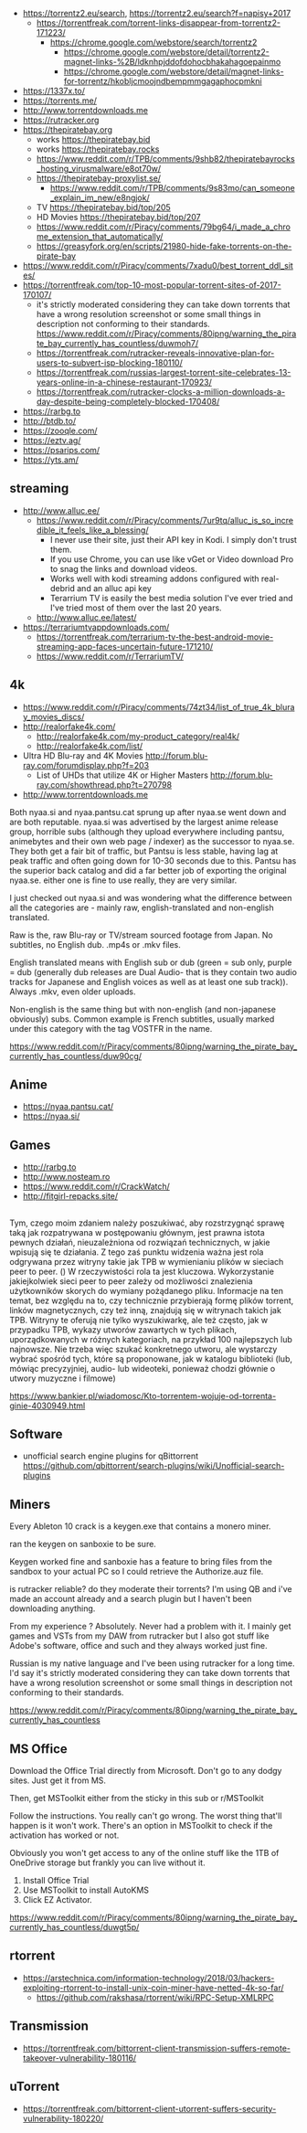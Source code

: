 - https://torrentz2.eu/search, https://torrentz2.eu/search?f=napisy+2017
  - https://torrentfreak.com/torrent-links-disappear-from-torrentz2-171223/
    - https://chrome.google.com/webstore/search/torrentz2
      - https://chrome.google.com/webstore/detail/torrentz2-magnet-links-%2B/ldknhpjddofdohocbhakahagoepainmo
      - https://chrome.google.com/webstore/detail/magnet-links-for-torrentz/hkobljcmoojndbempmmgagaphocpmkni
- https://1337x.to/
- https://torrents.me/
- http://www.torrentdownloads.me
- https://rutracker.org
- https://thepiratebay.org
  - works https://thepiratebay.bid
  - works https://thepiratebay.rocks
  - https://www.reddit.com/r/TPB/comments/9shb82/thepiratebayrocks_hosting_virusmalware/e8ot70w/
  - https://thepiratebay-proxylist.se/ 
    - https://www.reddit.com/r/TPB/comments/9s83mo/can_someone_explain_im_new/e8ngjok/
  - TV https://thepiratebay.bid/top/205
  - HD Movies https://thepiratebay.bid/top/207
  - https://www.reddit.com/r/Piracy/comments/79bg64/i_made_a_chrome_extension_that_automatically/
  - https://greasyfork.org/en/scripts/21980-hide-fake-torrents-on-the-pirate-bay
- https://www.reddit.com/r/Piracy/comments/7xadu0/best_torrent_ddl_sites/
- https://torrentfreak.com/top-10-most-popular-torrent-sites-of-2017-170107/
  - it's strictly moderated considering they can take down torrents that have a wrong resolution screenshot or some small things in description not conforming to their standards. https://www.reddit.com/r/Piracy/comments/80ipng/warning_the_pirate_bay_currently_has_countless/duwmoh7/
  - https://torrentfreak.com/rutracker-reveals-innovative-plan-for-users-to-subvert-isp-blocking-180110/
  - https://torrentfreak.com/russias-largest-torrent-site-celebrates-13-years-online-in-a-chinese-restaurant-170923/
  - https://torrentfreak.com/rutracker-clocks-a-million-downloads-a-day-despite-being-completely-blocked-170408/
- https://rarbg.to
- http://btdb.to/
- https://zooqle.com/
- https://eztv.ag/
- https://psarips.com/
- https://yts.am/

## streaming

- http://www.alluc.ee/
  - https://www.reddit.com/r/Piracy/comments/7ur9tq/alluc_is_so_incredible_it_feels_like_a_blessing/
    - I never use their site, just their API key in Kodi. I simply don't trust them. 
    - If you use Chrome, you can use like vGet or Video download Pro to snag the links and download videos.
    - Works well with kodi streaming addons configured with real-debrid and an alluc api key
    - Terarrium TV is easily the best media solution I've ever tried and I've tried most of them over the last 20 years.
  - http://www.alluc.ee/latest/
- https://terrariumtvappdownloads.com/
  - https://torrentfreak.com/terrarium-tv-the-best-android-movie-streaming-app-faces-uncertain-future-171210/
  - https://www.reddit.com/r/TerrariumTV/

## 4k

- https://www.reddit.com/r/Piracy/comments/74zt34/list_of_true_4k_bluray_movies_discs/
- http://realorfake4k.com/
  - http://realorfake4k.com/my-product_category/real4k/
  - http://realorfake4k.com/list/
- Ultra HD Blu-ray and 4K Movies http://forum.blu-ray.com/forumdisplay.php?f=203
  - List of UHDs that utilize 4K or Higher Masters http://forum.blu-ray.com/showthread.php?t=270798
- http://www.torrentdownloads.me

Both nyaa.si and nyaa.pantsu.cat sprung up after nyaa.se went down and are both reputable. nyaa.si was advertised by the largest anime release group, horrible subs (although they upload everywhere including pantsu, animebytes and their own web page / indexer) as the successor to nyaa.se. They both get a fair bit of traffic, but Pantsu is less stable, having lag at peak traffic and often going down for 10-30 seconds due to this. Pantsu has the superior back catalog and did a far better job of exporting the original nyaa.se. either one is fine to use really, they are very similar.


I just checked out nyaa.si and was wondering what the difference between all the categories are - mainly raw, english-translated and non-english translated.

Raw is the, raw Blu-ray or TV/stream sourced footage from Japan. No subtitles, no English dub. .mp4s or .mkv files.

English translated means with English sub or dub (green = sub only, purple = dub (generally dub releases are Dual Audio- that is they contain two audio tracks for Japanese and English voices as well as at least one sub track)). Always .mkv, even older uploads.

Non-english is the same thing but with non-english (and non-japanese obviously) subs. Common example is French subtitles, usually marked under this category with the tag VOSTFR in the name.

https://www.reddit.com/r/Piracy/comments/80ipng/warning_the_pirate_bay_currently_has_countless/duw90cg/

## Anime

- https://nyaa.pantsu.cat/
- https://nyaa.si/

## Games

- http://rarbg.to
- http://www.nosteam.ro
- https://www.reddit.com/r/CrackWatch/
- http://fitgirl-repacks.site/

##

Tym, czego moim zdaniem należy poszukiwać, aby rozstrzygnąć sprawę taką jak rozpatrywana w postępowaniu głównym, jest prawna istota pewnych działań, nieuzależniona od rozwiązań technicznych, w jakie wpisują się te działania. Z tego zaś punktu widzenia ważna jest rola odgrywana przez witryny takie jak TPB w wymienianiu plików w sieciach peer to peer. () W rzeczywistości rola ta jest kluczowa. Wykorzystanie jakiejkolwiek sieci peer to peer zależy od możliwości znalezienia użytkowników skorych do wymiany pożądanego pliku. Informacje na ten temat, bez względu na to, czy technicznie przybierają formę plików torrent, linków magnetycznych, czy też inną, znajdują się w witrynach takich jak TPB. Witryny te oferują nie tylko wyszukiwarkę, ale też często, jak w przypadku TPB, wykazy utworów zawartych w tych plikach, uporządkowanych w różnych kategoriach, na przykład 100 najlepszych lub najnowsze. Nie trzeba więc szukać konkretnego utworu, ale wystarczy wybrać spośród tych, które są proponowane, jak w katalogu biblioteki (lub, mówiąc precyzyjniej, audio- lub wideoteki, ponieważ chodzi głównie o utwory muzyczne i filmowe)

https://www.bankier.pl/wiadomosc/Kto-torrentem-wojuje-od-torrenta-ginie-4030949.html

## Software

- unofficial search engine plugins for qBittorrent https://github.com/qbittorrent/search-plugins/wiki/Unofficial-search-plugins

## Miners

Every Ableton 10 crack is a keygen.exe that contains a monero miner.

ran the keygen on sanboxie to be sure.

Keygen worked fine and sanboxie has a feature to bring files from the sandbox to your actual PC so I could retrieve the Authorize.auz file.

is rutracker reliable? do they moderate their torrents? I'm using QB and i've made an account already and a search plugin but I haven't been downloading anything.

From my experience ? Absolutely. Never had a problem with it. I mainly get games and VSTs from my DAW from rutracker but I also got stuff like Adobe's software, office and such and they always worked just fine.

Russian is my native language and I've been using rutracker for a long time. I'd say it's strictly moderated considering they can take down torrents that have a wrong resolution screenshot or some small things in description not conforming to their standards.

https://www.reddit.com/r/Piracy/comments/80ipng/warning_the_pirate_bay_currently_has_countless

## MS Office

Download the Office Trial directly from Microsoft. Don't go to any dodgy sites. Just get it from MS.

Then, get MSToolkit either from the sticky in this sub or r/MSToolkit

Follow the instructions. You really can't go wrong. The worst thing that'll happen is it won't work. There's an option in MSToolkit to check if the activation has worked or not.

Obviously you won't get access to any of the online stuff like the 1TB of OneDrive storage but frankly you can live without it.

1. Install Office Trial
2. Use MSToolkit to install AutoKMS
3. Click EZ Activator.

https://www.reddit.com/r/Piracy/comments/80ipng/warning_the_pirate_bay_currently_has_countless/duwgt5p/

## rtorrent

- https://arstechnica.com/information-technology/2018/03/hackers-exploiting-rtorrent-to-install-unix-coin-miner-have-netted-4k-so-far/
  - https://github.com/rakshasa/rtorrent/wiki/RPC-Setup-XMLRPC

## Transmission

- https://torrentfreak.com/bittorrent-client-transmission-suffers-remote-takeover-vulnerability-180116/

## uTorrent

- https://torrentfreak.com/bittorrent-client-utorrent-suffers-security-vulnerability-180220/
